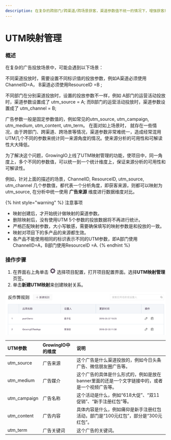 ```yaml
---
description: 在复杂的跨部门/跨渠道/跨场景获客，渠道参数值不统一的情况下，增强获客来源分析的可用性和可解读性。
---
```


# UTM映射管理

### 概述

在复杂的广告投放场景中，可能会遇到以下场景：

不同渠道投放时，需要设置不同标识值的投放参数，例如A渠道必须使用ChannelID=A， B渠道必须使用ResourceID =B ;

不同部门在分别渠道投放时，设置的投放参数不一样，例如 A部门的运营活动投放时，渠道参数设置成了 utm\_source = A; 而B部门的运营活动投放时，渠道参数设置成了 utm\_channel = B;

广告参数一般是固定参数值的，例如常见的utm\_source, utm\_campaign, utm\_medium, utm\_content, utm\_term。 在面对如上场景时， 就存在一些情况，由于跨部门、跨渠道、跨场景等情况，渠道参数非常难统一，造成经常混用UTM几个不同的参数来统计同一来源角度的情况。使来源分析的可用性和可解读性大大降低。

为了解决这个问题，GrowingIO上线了UTM映射管理的功能，使项目中，同一角度上，多个不同的参数值，可以统一到一个统计维度上，保证来源分析的可用性和可解读性。

例如，针对上面的描述的场景，ChannelID, ResourceID, utm\_source, utm\_channel 几个参数值，都代表一个分析角度，即获客来源，则都可以映射为utm\_source, 在分析中统一使用 **广告来源** 维度进行数据维度对比。

{% hint style="warning" %}
注意事项

* 映射创建后，才开始统计做映射的渠道参数。
* 删除映射后，没有使用UTM 5个参数的投放数据将不再进行统计。
* 严格匹配映射参数，大小写敏感，需要确保填写的映射参数是和投放的一致。
* 映射对项目下的多产品的来源都生效。
* 各产品不能使用相同的标识表示不同的UTM参数，即A部门使用ChannelID=A，B部门使用ResourceID =A.
{% endhint %}

### 操作步骤

1. 在界面右上角单击 ![](../../../.gitbook/assets/2019-10-10_18-59-32%20%281%29.png) 选择项目配置，打开项目配置界面。选择**UTM映射管理**页签。
2. 单击**新建UTM映射**来创建映射关系。

![](../../../.gitbook/assets/image%20%28187%29.png)

| UTM参数 | GrowingIO中的维度 | 说明 |
| :--- | :--- | :--- |
| utm\_source | 广告来源 | 这个广告是什么渠道投放的，例如今日头条广告、微信朋友圈广告等。 |
| utm\_medium | 广告媒介 | 这个广告的具体是什么形式的，例如是放在banner里面的还是一个文字链接中的，或者是一个视频广告等。 |
| utm\_campaign | 广告名称 | 这个活动是什么，例如“618大促”、“双11促销”、“新手注册红包”等。 |
| utm\_content | 广告内容 | 具体内容是什么，例如痛仰是新手注册红包活动，部门是“100元红包”，部分是“300元红包”。 |
| utm\_term | 广告关键词 | 这个广告的关键词。 |



